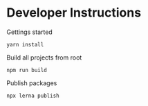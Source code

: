 # Developer Instructions

Gettings started

```shell
yarn install
```

Build all projects from root

```shell
npm run build
```

Publish packages

```shell
npx lerna publish
```
